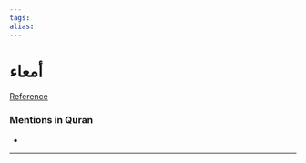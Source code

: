 ```yaml
---
tags: 
alias: 
---
```


# أمعاء

[Reference](https://corpus.quran.com/concept.jsp?id=intestine)

### Mentions in Quran
- 

---

